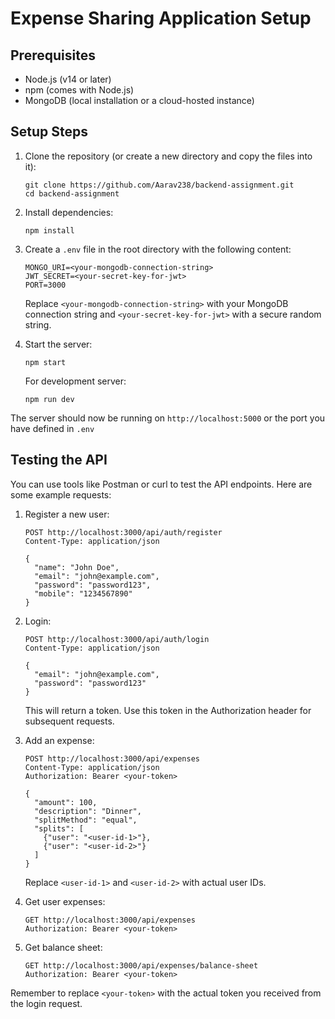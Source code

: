 # Expense Sharing Application Setup

## Prerequisites
- Node.js (v14 or later)
- npm (comes with Node.js)
- MongoDB (local installation or a cloud-hosted instance)

## Setup Steps

1. Clone the repository (or create a new directory and copy the files into it):
   ```
   git clone https://github.com/Aarav238/backend-assignment.git
   cd backend-assignment
   ```

2. Install dependencies:
   ```
   npm install
   ```

3. Create a `.env` file in the root directory with the following content:
   ```
   MONGO_URI=<your-mongodb-connection-string>
   JWT_SECRET=<your-secret-key-for-jwt>
   PORT=3000
   ```
   Replace `<your-mongodb-connection-string>` with your MongoDB connection string and `<your-secret-key-for-jwt>` with a secure random string.

4. Start the server:
   ```
   npm start
   ```
   For development server:
   ```
   npm run dev
   ```

The server should now be running on `http://localhost:5000` or the port you have defined in `.env`

## Testing the API

You can use tools like Postman or curl to test the API endpoints. Here are some example requests:

1. Register a new user:
   ```
   POST http://localhost:3000/api/auth/register
   Content-Type: application/json

   {
     "name": "John Doe",
     "email": "john@example.com",
     "password": "password123",
     "mobile": "1234567890"
   }
   ```

2. Login:
   ```
   POST http://localhost:3000/api/auth/login
   Content-Type: application/json

   {
     "email": "john@example.com",
     "password": "password123"
   }
   ```
   This will return a token. Use this token in the Authorization header for subsequent requests.

3. Add an expense:
   ```
   POST http://localhost:3000/api/expenses
   Content-Type: application/json
   Authorization: Bearer <your-token>

   {
     "amount": 100,
     "description": "Dinner",
     "splitMethod": "equal",
     "splits": [
       {"user": "<user-id-1>"},
       {"user": "<user-id-2>"}
     ]
   }
   ```
   Replace `<user-id-1>` and `<user-id-2>` with actual user IDs.

4. Get user expenses:
   ```
   GET http://localhost:3000/api/expenses
   Authorization: Bearer <your-token>
   ```

5. Get balance sheet:
   ```
   GET http://localhost:3000/api/expenses/balance-sheet
   Authorization: Bearer <your-token>
   ```

Remember to replace `<your-token>` with the actual token you received from the login request.
